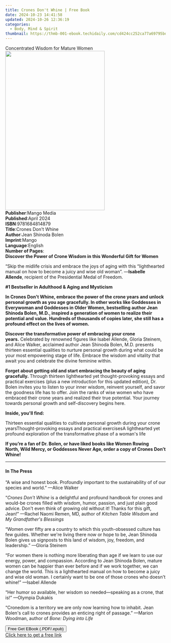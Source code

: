 ```yaml
---
title: Crones Don't Whine | Free Book
date: 2024-10-23 14:41:58
updated: 2024-10-26 12:36:19
categories:
  - Body, Mind & Spirit
thumbnail: https://thmb-001-ebook.techidaily.com/cd424cc252ca77a69795bdadc566fb03cfc0a426af4392ea9c4d743c9cddb8aa.jpg
---
```

<main id="book-container">
  <div class="flex flex-col">
    <div class="book-brief flex-1 py-6 px-4 sm:p-6 md:py-10 md:px-8">
      <!-- brief-->
      <div class="book-brief-main">Concentrated Wisdom for Mature Women</div>
    </div>
    <div
      class="book-meta-info flex-1 grid gap-4 col-start-1 col-end-3 row-start-1 sm:mb-6 sm:grid-cols-4 lg:gap-6 lg:col-start-2 lg:row-end-6 lg:row-span-6 lg:mb-0"
    >
      <div
        class="book-meta-info-left place-content-center mt-4 p-4 text-sm leading-6 col-start-2 col-span-2 dark:text-slate-400"
      >
        <img
          class="w-full h-500 object-cover rounded-lg sm:h-255 sm:col-span-2 lg:col-span-full"
          src="https://img-001-ebook.techidaily.com/f88b66d77f88eaa9c9726b45542013715800356653c5a6822485c14d66292ced.jpg"
          alt=""
          width="312"
          height="500"
        />
      </div>
      <div
        class="book-meta-info-right mt-2 col-start-1 row-start-2 col-span-3 self-center"
      >
        <!-- meta data  -->
        <div class="flex flex-col px-4 md:px-8">
          <div class="flex-1">
            <strong>Publisher</strong>:<span class="px-2">Mango Media</span>
          </div>
          <div class="flex-1">
            <strong>Published</strong>:<span class="px-2">April 2024</span>
          </div>
          <div class="flex-1">
            <strong>ISBN</strong>:<span class="px-2">9781684814879</span>
          </div>
          <div class="flex-1">
            <strong>Title</strong>:<span class="px-2"
              >Crones Don&#39;t Whine</span
            >
          </div>
          <div class="flex-1">
            <strong>Author</strong>:<span class="px-2">Jean Shinoda Bolen</span>
          </div>
          <div class="flex-1">
            <strong>Imprint</strong>:<span class="px-2">Mango</span>
          </div>
          <div class="flex-1">
            <strong>Language</strong>:<span class="px-2">English</span>
          </div>
          <div class="flex-1">
            <strong>Number of Pages</strong>:<span class="px-2"></span>
          </div>
        </div>
      </div>
    </div>
    <div class="book-description flex-1 py-6 px-4 sm:p-6 md:py-10 md:px-8">
      <div class="book-description-main">
        <div accordion-content="" id="description">
          <strong
            ><b
              >Discover the Power of Crone Wisdom in this Wonderful Gift for
              Women</b
            ></strong
          >
          <p>
            “Skip the midlife crisis and embrace the joys of aging with this
            “lighthearted manual on how to become a juicy and wise old woman”.
            —<b>Isabelle Allende</b>,&nbsp;recipient of the Presidential Medal
            of Freedom.
          </p>
          <p><b>#1 Bestseller in Adulthood &amp; Aging and Mysticism</b></p>
          <p>
            <b
              >In&nbsp;Crones Don't Whine, embrace the power of the crone years
              and unlock personal growth as you age gracefully. In other works
              like&nbsp;Goddesses in Everywoman&nbsp;and&nbsp;Goddesses in Older
              Women, bestselling author Jean Shinoda Bolen, M.D., inspired a
              generation of women to realize their potential and value. Hundreds
              of thousands of copies later, she still has a profound effect on
              the lives of women.</b
            >
          </p>
          <p>
            <b
              >Discover the transformative power of embracing your crone
              years.</b
            >&nbsp;Celebrated by renowned figures like Isabel Allende, Gloria
            Steinem, and Alice Walker, acclaimed author Jean Shinoda Bolen, M.D.
            presents thirteen essential qualities to nurture personal growth
            during what could be your most empowering stage of life. Embrace the
            wisdom and vitality that await you and celebrate the divine feminine
            within.
          </p>
          <p>
            <b
              >Forget about getting old and start embracing the beauty of aging
              gracefully.&nbsp;</b
            >Through thirteen lighthearted yet thought-provoking essays and
            practical exercises (plus a new introduction for this updated
            edition), Dr. Bolen invites you to listen to your inner wisdom,
            reinvent yourself, and savor the goodness life has to offer. Join
            the ranks of wise women who have embraced their crone years and
            realized their true potential. Your journey towards personal growth
            and self-discovery begins here.
          </p>
          <p><b>Inside, you'll find:</b></p>
          Thirteen essential qualities to cultivate personal growth during your
          crone yearsThought-provoking essays and practical exercisesA
          lighthearted yet profound exploration of the transformative phase of a
          woman's life
          <p></p>
          <p>
            <b
              >If you’re a fan of Dr. Bolen, or have liked books like&nbsp;Women
              Rowing North,&nbsp;Wild Mercy, or&nbsp;Goddesses Never Age, order
              a copy of&nbsp;Crones Don’t Whine!</b
            >
          </p>
        </div>
        <div class="accordion-fader"></div>
      </div>
    </div>
    <div class="book-excerpts flex-1 py-6 px-4 sm:p-6 md:py-10 md:px-8">
      <!-- excerpts-->
      <div class="book-excerpts-main">
        <hr />
        <h4 class="placeholder placeholder-heading">
          <span>In The Press</span>
        </h4>
        <p>
          “A wise and honest book. Profoundly important to the sustainability of
          of our species and world.” —Alice Walker
        </p>
        <p>
          “<i>Crones Don't Whine</i> is a delightful and profound handbook for
          crones and would-be crones filled with wisdom, humor, passion, and
          just plain good advice. Don't even think of growing old without it!
          Thanks for this gift, Jean!” —Rachel Naomi Remen, MD, author of
          <i>Kitchen Table Wisdom</i> and <i>My Grandfather's Blessings</i>
        </p>
        <p>
          “Women over fifty are a country to which this youth-obsessed culture
          has few guides. Whether we're living there now or hope to be, Jean
          Shinoda Bolen gives us signposts to this land of wisdom, joy, freedom,
          and leadership.” —Gloria Steinem
        </p>
        <p>
          “For women there is nothing more liberating than age if we learn to
          use our energy, power, and compassion. According to Jean Shinoda
          Bolen, mature women can be happier than ever before and if we work
          together, we can change the world. This is a lighthearted manual on
          how to become a juicy and wise old woman. I certainly want to be one
          of those crones who doesn't whine!” —Isabel Allende
        </p>
        <p>
          “Her humor so available, her wisdom so needed—speaking as a crone,
          that is!” —Olympia Dukakis
        </p>
        <p>
          “Cronedom is a territory we are only now learning how to inhabit. Jean
          Bolen's call to crones provides an enticing right of passage.” —Marion
          Woodman, author of <i>Bone: Dying into Life</i>
        </p>
        <p></p>
      </div>
    </div>
    <div
      class="book-about-author flex-1 py-6 px-4 sm:p-6 md:py-10 md:px-8"
    ></div>
    <div class="book-free-get flex-1 py-6 px-4 sm:p-6 md:py-10 md:px-8">
      <button
        id="btn-free-get"
        class="bg-blue-500 hover:bg-blue-700 text-white font-bold py-2 px-4 rounded"
      >
        Free Get EBook (.PDF/.epub)
      </button>
      <div id="countdown-display" class="px-2 text-lg mt-2"></div>
      <a
        id="free-link"
        class="hidden bg-blue-500 hover:bg-blue-700 text-white font-bold py-2 px-4 rounded"
        href="https://www.ebooks.com/en-us/book/211206264/crones-don-t-whine/jean-shinoda-bolen/"
        target="_blank"
        >Click here to get a free link</a
      >
    </div>
    <script>
      let countdownTime = 0;
      let countdownInterval = null;
      document
        .getElementById('btn-free-get')
        .addEventListener('click', startCountdown);
      function startCountdown() {
        countdownTime = new Date().getTime() + 60000 * 3;
        countdownInterval = setInterval(updateCountdown, 1000);
        document.getElementById('btn-free-get').disabled = true;
        document
          .getElementById('btn-free-get')
          .classList.add('bg-gray-500', 'cursor-not-allowed');
      }
      function updateCountdown() {
        let currentTime = new Date().getTime();
        let timeLeft = countdownTime - currentTime;
        let secondsLeft = Math.floor(timeLeft / 1000);
        document.getElementById('countdown-display').innerHTML =
          `Remaining time: ${secondsLeft} seconds.`;
        if (secondsLeft <= 0) {
          clearInterval(countdownInterval);
          document.getElementById('btn-free-get').classList.add('hidden');
          document.getElementById('free-link').classList.remove('hidden');
          document.getElementById('countdown-display').innerHTML = '';
        }
      }
    </script>
  </div>
</main>
